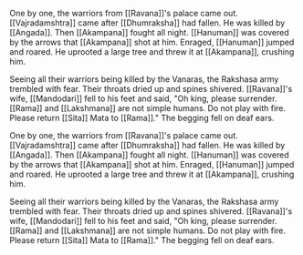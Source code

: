 One by one, the warriors from [[Ravana]]'s palace came out. [[Vajradamshtra]] came after [[Dhumraksha]] had fallen. He was killed by [[Angada]]. Then [[Akampana]] fought all night. [[Hanuman]] was covered by the arrows that [[Akampana]] shot at him. Enraged, [[Hanuman]] jumped and roared. He uprooted a large tree and threw it at [[Akampana]], crushing him.

Seeing all their warriors being killed by the Vanaras, the Rakshasa army trembled with fear. Their throats dried up and spines shivered. [[Ravana]]'s wife, [[Mandodari]] fell to his feet and said, "Oh king, please surrender. [[Rama]] and [[Lakshmana]] are not simple humans. Do not play with fire. Please return [[Sita]] Mata to [[Rama]]." The begging fell on deaf ears.

One by one, the warriors from [[Ravana]]'s palace came out. [[Vajradamshtra]] came after [[Dhumraksha]] had fallen. He was killed by [[Angada]]. Then [[Akampana]] fought all night. [[Hanuman]] was covered by the arrows that [[Akampana]] shot at him. Enraged, [[Hanuman]] jumped and roared. He uprooted a large tree and threw it at [[Akampana]], crushing him.

Seeing all their warriors being killed by the Vanaras, the Rakshasa army trembled with fear. Their throats dried up and spines shivered. [[Ravana]]'s wife, [[Mandodari]] fell to his feet and said, "Oh king, please surrender. [[Rama]] and [[Lakshmana]] are not simple humans. Do not play with fire. Please return [[Sita]] Mata to [[Rama]]." The begging fell on deaf ears.